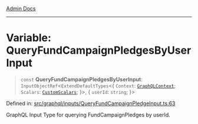 [Admin Docs](/)

***

# Variable: QueryFundCampaignPledgesByUserInput

> `const` **QueryFundCampaignPledgesByUserInput**: `InputObjectRef`\<`ExtendDefaultTypes`\<\{ `Context`: [`GraphQLContext`](../../../context/type-aliases/GraphQLContext.md); `Scalars`: [`CustomScalars`](../../../scalars/type-aliases/CustomScalars.md); \}\>, \{ `userId`: `string`; \}\>

Defined in: [src/graphql/inputs/QueryFundCampaignPledgeInput.ts:63](https://github.com/Sourya07/talawa-api/blob/2dc82649c98e5346c00cdf926fe1d0bc13ec1544/src/graphql/inputs/QueryFundCampaignPledgeInput.ts#L63)

GraphQL Input Type for querying FundCampaignPledges by userId.
